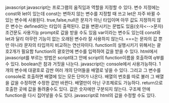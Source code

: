 javascript
javascript는 프로그램의 움직임과 역할을 지정할 수 있다.
변수 지정에는 const와 let이 있는데 const는 변하지 않는 변수를 지정할 때 쓰고 let은 자주 바뀔 수 있는 변수에 사용된다.
 true,false,null은 문자가 아닌 타입이며 아무 값도 지정하지 않은 변수는 defined라는 타입이 출력된다.
 값을 변환시키는 문법도 있음(숫자<-->문자)
 조건문도 사용가능
prompt로 값을 받을 수도 있음
var이라는 변수도 있는데 const와 let과 달리 아무런 기능이 없는 오래된 변수라 잘 사용하지 않는다.
===는 문자의 값 뿐만 아니라 문자의 타입까지 비교하는 연산자이다.
function의 실행시키기 위해서는 괄호2개가 필요함
function의 괄호안에 변수를 입력하여 값을 받을 수 있다.
html에서 javascript를 부르는 방법은 script태그 안에 script의 function이름을 호출하여 q부를 수 있다.
boolean은 참과 거짓을 나눈다.
javascript는 console에서 사용가능하다.
1개의 변수에 대괄호로 감싼 여러 개의 단어들을 배열로 넣을 수 있다.
그리고 그 변수를 console로 호출하면 배열에 있는 모든 단어가 나온다.
배열의 번호를 따로 불러 그 배열을 값을 수정하면 수정한 값만 바뀐다.
배열만이 아닌 구조체로도 가능하다.
return으로 호출한 곳에 값을 돌려줄수도 있다.
값은 숫자에만 구분되지 않는다.
구조체 안에 function을 다시 집어넣을 수도 있다.
javascript로 html의 값을 수정할 수도 있다.